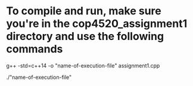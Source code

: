 # To compile and run, make sure you're in the cop4520_assignment1 directory and use the following commands

g++ -std=c++14 -o "name-of-execution-file" assignment1.cpp

./"name-of-execution-file"
